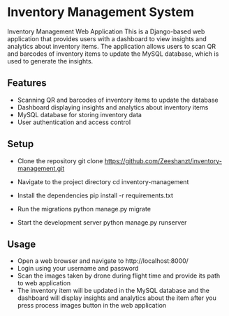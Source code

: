 # Inventory Management System
Inventory Management Web Application
This is a Django-based web application that provides users with a dashboard to view insights and analytics about inventory items. The application allows users to scan QR and barcodes of inventory items to update the MySQL database, which is used to generate the insights.

## Features
* Scanning QR and barcodes of inventory items to update the database
* Dashboard displaying insights and analytics about inventory items
* MySQL database for storing inventory data
* User authentication and access control

## Setup
* Clone the repository
git clone https://github.com/Zeeshanzt/inventory-management.git

* Navigate to the project directory
cd inventory-management
* Install the dependencies
pip install -r requirements.txt
* Run the migrations
python manage.py migrate
* Start the development server
python manage.py runserver
## Usage
* Open a web browser and navigate to http://localhost:8000/
* Login using your username and password
* Scan the images taken by drone during flight time and provide its path to web application
* The inventory item will be updated in the MySQL database and the dashboard will display insights and analytics about the item after you press process images button in the web application
